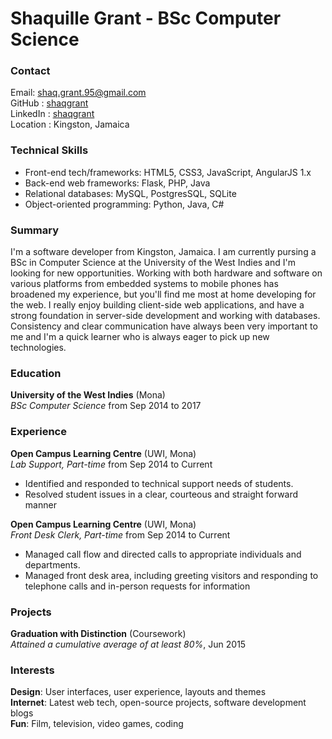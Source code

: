 # Shaquille Grant - BSc Computer Science

### Contact

Email: [shaq.grant.95@gmail.com](mailto:shaq.grant.95@gmail.com "Shaquille Grant's Email")  
GitHub : [shaqgrant](https://github.com/shaqgrant "Shaquille Grant on GitHub")  
LinkedIn : [shaqgrant](https://www.linkedin.com/in/shaqgrant "Shaquille Grant on LinkedIn")  
Location : Kingston, Jamaica

### Technical Skills

* Front-end tech/frameworks: HTML5, CSS3, JavaScript, AngularJS 1.x
* Back-end web frameworks: Flask, PHP, Java
* Relational databases: MySQL, PostgresSQL, SQLite
* Object-oriented programming: Python, Java, C\#

### Summary

I'm a software developer from Kingston, Jamaica. I am currently pursing a BSc in Computer Science at the University of the West Indies and I'm looking for new opportunities. Working with both hardware and software on various platforms from embedded systems to mobile phones has broadened my experience, but you'll find me most at home developing for the web. I really enjoy building client-side web applications, and have a strong foundation in server-side development and working with databases. Consistency and clear communication have always been very important to me and I'm a quick learner who is always eager to pick up new technologies.

### Education

**University of the West Indies** (Mona)  
*BSc Computer Science* from Sep 2014 to 2017

### Experience

**Open Campus Learning Centre** (UWI, Mona)  
*Lab Support, Part-time* from Sep 2014 to Current

* Identified and responded to technical support needs of students.
* Resolved student issues in a clear, courteous and straight forward manner

**Open Campus Learning Centre** (UWI, Mona)  
*Front Desk Clerk, Part-time* from Sep 2014 to Current

* Managed call flow and directed calls to appropriate individuals and departments.
* Managed front desk area, including greeting visitors and responding to telephone calls and in-person requests for information

### Projects

**Graduation with Distinction** (Coursework)  
*Attained a cumulative average of at least 80%*, Jun 2015


### Interests

**Design**: User interfaces, user experience, layouts and themes  
**Internet**: Latest web tech, open-source projects, software development blogs  
**Fun**: Film, television, video games, coding  

